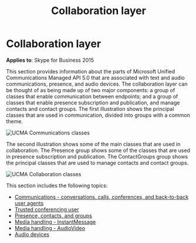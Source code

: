 ﻿---
title: Collaboration layer
TOCTitle: Collaboration layer
ms:assetid: 9f55d1e5-c644-415e-b806-92f8441d453b
ms:mtpsurl: https://msdn.microsoft.com/library/Dn465997(v=office.16)
ms:contentKeyID: 65239912
ms.date: 07/27/2015
mtps_version: v=office.16
---

# Collaboration layer

**Applies to**: Skype for Business 2015

This section provides information about the parts of Microsoft Unified Communications Managed API 5.0 that are associated with text and audio communications, presence, and audio devices. The collaboration layer can be thought of as being made up of two major components: a group of classes that enable communication between endpoints; and a group of classes that enable presence subscription and publication, and manage contacts and contact groups. The first illustration shows the principal classes that are used in communication, divided into groups with a common theme.

![UCMA Communications classes](images/Dn465997.UCMA-Communications(Office.16).png "UCMA Communications classes")

The second illustration shows some of the main classes that are used in collaboration. The Presence group shows some of the classes that are used in presence subscription and publication. The ContactGroups group shows the principal classes that are used to manage contacts and contact groups.

![UCMA Collaboration classes](images/Dn465997.UCMA-Collaboration(Office.16).png "UCMA Collaboration classes")

This section includes the following topics:

- [Communications - conversations, calls, conferences, and back-to-back user agents](communications-conversations-calls-conferences-and-back-to-back-user-agents.md)
- [Trusted conferencing user](trusted-conferencing-user.md)
- [Presence, contacts, and groups](presence-contacts-and-groups.md)
- [Media handling - InstantMessage](media-handling-instantmessage.md)
- [Media handling - AudioVideo](media-handling-audiovideo.md)
- [Audio devices](audio-devices.md)

